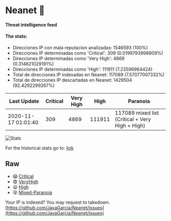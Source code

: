 # Neanet :hocho:
#### Threat intelligence feed
#### The stats:

- Direcciones IP con mala reputacion analizadas: 1546593 (100%)
- Direcciones IP determinadas como 'Critical':  309 (0.0199793998809%)
- Direcciones IP determinadas como 'Very High':  4869 (0.314821029191%)
- Direcciones IP determinadas como 'High':  111911 (7.23596964424)
- Total de direcciones IP indexadas en Neanet:  117089 (7.57077007332%)
- Total de direcciones IP descartadas en Neanet:  1429504 (92.4292299267%)

| Last Update | Critical | Very High | High | Paranoia |
| --- | --- | --- | --- | --- |
| 2020-11-17 01:01:40 | 309 | 4869 | 111911 | 117089 mixed list (Critical + Very High + High)|

![Stats](https://docs.google.com/spreadsheets/d/e/2PACX-1vSnaNMIXVabIpDJjufMlzH7poXnshF3mgd8Is1g9ytUEzVsP5my4Trn8f-xkoLLQ38xpL3HtmUexLo6/pubchart?oid=501124687&format=image)

For the historical stats go to: [link](/stats.csv)
## Raw
- :scream: [Critical](https://raw.githubusercontent.com/JavaGarcia/Neanet/master/blacklists/neanet_critical.txt)
- :fearful: [VeryHigh](https://raw.githubusercontent.com/JavaGarcia/Neanet/master/blacklists/neanet_veryHigh.txtt)
- :frowning: [High](https://raw.githubusercontent.com/JavaGarcia/Neanet/master/blacklists/neanet_high.txt)
- :dizzy_face: [Mixed-Paranoia](https://raw.githubusercontent.com/JavaGarcia/Neanet/master/blacklists/neanet_all.txt)


Your IP is indexed? You may request to takedown. [https://github.com/JavaGarcia/Neanet/issues](https://github.com/JavaGarcia/Neanet/issues)




















































































































































































































































































































































































































































































































































































































































































































































































































































































































































































































































































































































































































































































































































































































































































































































































































































































































































































































































































































































































































































































































































































































































































